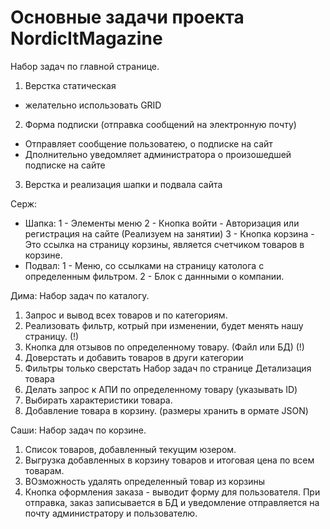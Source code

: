 # Основные задачи проекта NordicItMagazine

Набор задач по главной странице. 
1) Верстка статическая 
- желательно использовать GRID
2) Форма подписки (отправка сообщений на электронную почту)
- Отправляет сообщение пользоватею, о подписке на сайт
- Дполнительно уведомляет администратора о произошедшей подписке на сайте
3) Верстка и реализация шапки и подвала сайта

Серж:
- Шапка:
1 - Элементы меню
2 - Кнопка войти - Авторизация или регистрация на сайте (Реализуем на занятии)
3 - Кнопка корзина - Это ссылка на страницу корзины, является счетчиком товаров в корзине.
- Подвал:
1 - Меню, со ссылками на страницу католога с определенным фильтром.
2 - Блок с даннными о компании.

Дима:
Набор задач по каталогу.
1) Запрос и вывод всех товаров и по категориям.
2) Реализовать фильтр, котрый при изменении, будет менять нашу страницу. (!)
3) Кнопка для отзывов по определенному товару. (Файл или БД) (!)
4) Доверстать и добавить товаров в други категории
5) Фильтры только сверстать
Набор задач по странице Детализация товара
1) Делать запрос к АПИ по определенному товару (указывать ID)
2) Выбирать характеристики товара.
3) Добавление товара в корзину. (размеры хранить в ормате JSON)

Саши:
Набор задач по корзине.
1) Список товаров, добавленный текущим юзером.
2) Выгрузка добавленных в корзину товаров и итоговая цена по всем товарам.
3) ВОзможность удалять определенный товар из корзины
4) Кнопка оформления заказа - выводит форму для пользователя. При отправка, заказ записывается в БД и уведомление отправляется на почту администратору и пользователю.








